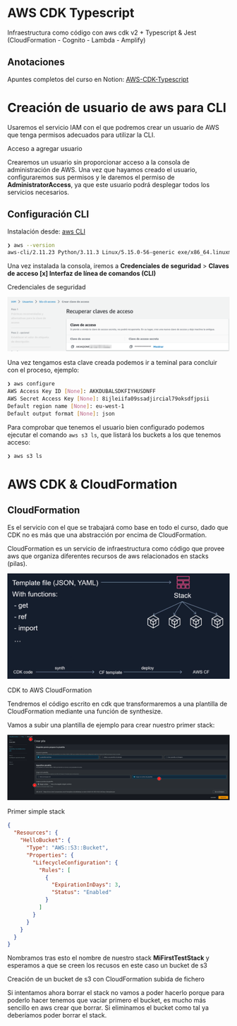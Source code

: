 # AWS CDK Typescript

Infraestructura como código con aws cdk v2 + Typescript &amp; Jest (CloudFormation - Cognito - Lambda - Amplify)

## Anotaciones

Apuntes completos del curso en Notion: [AWS-CDK-Typescript](https://www.notion.so/AWS-CDK-Typescript-34d52e2deb4e407fb30fe575f8922dea)

# Creación de usuario de aws para CLI

Usaremos el servicio IAM con el que podremos crear un usuario de AWS que tenga permisos adecuados para utilizar la CLI.

Acceso a agregar usuario

Crearemos un usuario sin proporcionar acceso a la consola de administración de AWS. Una vez que hayamos creado el usuario, configuraremos sus permisos y le daremos el permiso de **AdministratorAccess**, ya que este usuario podrá desplegar todos los servicios necesarios.

## Configuración CLI

Instalación desde: [aws CLI](https://docs.aws.amazon.com/cli/latest/userguide/getting-started-install.html) 

```bash
❯ aws --version
aws-cli/2.11.23 Python/3.11.3 Linux/5.15.0-56-generic exe/x86_64.linuxmint.21 prompt/off
```

Una vez instalada la consola, iremos a **Credenciales de seguridad** > **Claves de acceso
[x] Interfaz de línea de comandos (CLI)**


Credenciales de seguridad

![Clave de acceso](assets/accesKey.png)

Una vez tengamos esta clave creada podemos ir a teminal para concluir con el proceso, ejemplo:

```bash
❯ aws configure
AWS Access Key ID [None]: AKKDUBALSDKFIYHUSDNFF
AWS Secret Access Key [None]: 8ijleiifa09ssadjircial79oksdfjpsii
Default region name [None]: eu-west-1
Default output format [None]: json
```

Para comprobar que tenemos el usuario bien configurado podemos ejecutar el comando `aws s3 ls`, que listará los buckets a los que tenemos acceso:

```bash
❯ aws s3 ls
```

# AWS CDK & CloudFormation

## CloudFormation

Es el servicio con el que se trabajará como base en todo el curso, dado que CDK no es más que una abstracción por encima de CloudFormation. 

CloudFormation es un servicio de infraestructura como código que provee aws que organiza diferentes recursos de aws relacionados en stacks (pilas).

![CDK to AWS CloudFormation](assets/CDKAWSCloudFormation.png)

CDK to AWS CloudFormation

Tendremos el código escrito en cdk que transformaremos a una plantilla de CloudFormation mediante una función de synthesize.

Vamos a subir una plantilla de ejemplo para crear nuestro primer stack:

![Primer simple stack](assets/createStack.png)

Primer simple stack

```json
{
  "Resources": {
    "HelloBucket": {
      "Type": "AWS::S3::Bucket",
      "Properties": {
        "LifecycleConfiguration": {
          "Rules": [
            {
              "ExpirationInDays": 3,
              "Status": "Enabled"
            }
          ]
        }
      }
    }
  }
}
```

Nombramos tras esto el nombre de nuestro stack **MiFirstTestStack** y esperamos a que se creen los recusos en este caso un bucket de s3

Creación de un bucket de s3 con CloudFormation subida de fichero

Si intentamos ahora borrar el stack no vamos a poder hacerlo porque para poderlo hacer tenemos que vaciar primero el bucket, es mucho más sencillo en aws crear que borrar. Si eliminamos el bucket como tal ya deberíamos poder borrar el stack.
